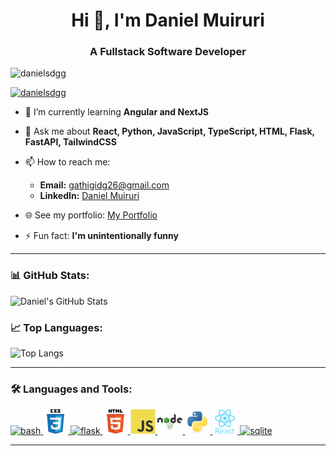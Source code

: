 <h1 align="center">Hi 👋, I'm Daniel Muiruri</h1>
<h3 align="center">A Fullstack Software Developer</h3>

<p align="left"> 
  <img src="https://komarev.com/ghpvc/?username=danielsdgg&label=Profile%20views&color=0e75b6&style=flat" alt="danielsdgg" />
</p>

<p align="left">
  <a href="https://github.com/ryo-ma/github-profile-trophy">
    <img src="https://github-profile-trophy.vercel.app/?username=danielsdgg&theme=onedark" alt="danielsdgg" />
  </a> 
</p>

- 🌱 I’m currently learning **Angular and NextJS**

- 💬 Ask me about **React, Python, JavaScript, TypeScript, HTML, Flask, FastAPI, TailwindCSS**

- 📫 How to reach me:
  - **Email:** [gathigidg26@gmail.com](mailto:gathigidg26@gmail.com)
  - **LinkedIn:** [Daniel Muiruri](https://www.linkedin.com/in/daniel-muiruri-541a701a3/)

- 🌐 See my portfolio: [My Portfolio](https://danielmuiruri.netlify.app/)

- ⚡ Fun fact: **I'm unintentionally funny**

---

### 📊 GitHub Stats:

![Daniel's GitHub Stats](https://github-readme-stats.vercel.app/api?username=danielsdgg&show_icons=true&theme=radical)

### 📈 Top Languages:

![Top Langs](https://github-readme-stats.vercel.app/api/top-langs/?username=danielsdgg&layout=compact&theme=radical)

---

<h3 align="left">🛠️ Languages and Tools:</h3>
<p align="left">
  <a href="https://www.gnu.org/software/bash/" target="_blank" rel="noreferrer">
    <img src="https://www.vectorlogo.zone/logos/gnu_bash/gnu_bash-icon.svg" alt="bash" width="40" height="40"/>
  </a> 
  <a href="https://www.w3schools.com/css/" target="_blank" rel="noreferrer">
    <img src="https://raw.githubusercontent.com/devicons/devicon/master/icons/css3/css3-original-wordmark.svg" alt="css3" width="40" height="40"/>
  </a> 
  <a href="https://flask.palletsprojects.com/" target="_blank" rel="noreferrer">
    <img src="https://www.vectorlogo.zone/logos/pocoo_flask/pocoo_flask-icon.svg" alt="flask" width="40" height="40"/>
  </a> 
  <a href="https://www.w3.org/html/" target="_blank" rel="noreferrer">
    <img src="https://raw.githubusercontent.com/devicons/devicon/master/icons/html5/html5-original-wordmark.svg" alt="html5" width="40" height="40"/>
  </a> 
  <a href="https://developer.mozilla.org/en-US/docs/Web/JavaScript" target="_blank" rel="noreferrer">
    <img src="https://raw.githubusercontent.com/devicons/devicon/master/icons/javascript/javascript-original.svg" alt="javascript" width="40" height="40"/>
  </a> 
  <a href="https://nodejs.org" target="_blank" rel="noreferrer">
    <img src="https://raw.githubusercontent.com/devicons/devicon/master/icons/nodejs/nodejs-original-wordmark.svg" alt="nodejs" width="40" height="40"/>
  </a> 
  <a href="https://www.python.org" target="_blank" rel="noreferrer">
    <img src="https://raw.githubusercontent.com/devicons/devicon/master/icons/python/python-original.svg" alt="python" width="40" height="40"/>
  </a> 
  <a href="https://reactjs.org/" target="_blank" rel="noreferrer">
    <img src="https://raw.githubusercontent.com/devicons/devicon/master/icons/react/react-original-wordmark.svg" alt="react" width="40" height="40"/>
  </a> 
  <a href="https://www.sqlite.org/" target="_blank" rel="noreferrer">
    <img src="https://www.vectorlogo.zone/logos/sqlite/sqlite-icon.svg" alt="sqlite" width="40" height="40"/>
  </a>
</p>

---
